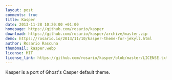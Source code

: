 ```yaml
---
layout: post
comments: true
title: Kasper
date: 2013-11-28 10:20:00 +01:00
homepage: https://github.com/rosario/kasper
download: https://github.com/rosario/kasper/archive/master.zip
demo: https://rosario.io/2013/11/10/kasper-theme-for-jekyll.html
author: Rosario Rascuna
thumbnail: kasper.webp
license: MIT
license_link: https://github.com/rosario/kasper/blob/master/LICENSE.txt
---
```


Kasper is a port of Ghost's Casper default theme.
